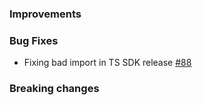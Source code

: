 ### Improvements

### Bug Fixes

- Fixing bad import in TS SDK release
  [#88](https://github.com/pulumi/esc-sdk/pull/88)

### Breaking changes

